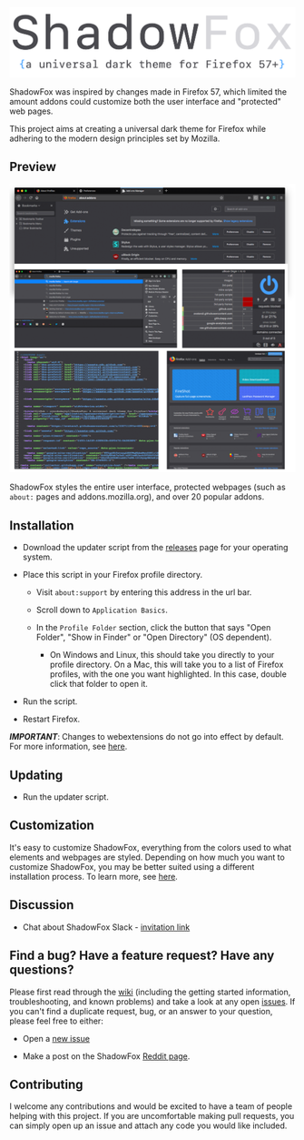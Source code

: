 ![header](.github/Screenshots/header.png)

ShadowFox was inspired by changes made in Firefox 57, which limited the amount addons could customize both the user interface and "protected" web pages.

This project aims at creating a universal dark theme for Firefox while adhering to the modern design principles set by Mozilla.

## Preview

![preferences](.github/Screenshots/preview.png)

ShadowFox styles the entire user interface, protected webpages (such as `about:` pages and addons.mozilla.org), and over 20 popular addons.

## Installation

* Download the updater script from the [releases](https://github.com/overdodactyl/ShadowFox/releases) page for your operating system.

* Place this script in your Firefox profile directory.

  * Visit `about:support` by entering this address in the url bar.

  * Scroll down to `Application Basics`.

  * In the `Profile Folder` section, click the button that says "Open Folder", "Show in Finder" or "Open Directory" (OS dependent).

    * On Windows and Linux, this should take you directly to your profile directory. On a Mac, this will take you to a list of Firefox profiles, with the one you want highlighted. In this case, double click that folder to open it.

* Run the script.

* Restart Firefox.

***IMPORTANT***: Changes to webextensions do not go into effect by default. For more information, see [here](https://github.com/overdodactyl/ShadowFox/wiki/Altering-webextensions).

## Updating

* Run the updater script.

## Customization

It's easy to customize ShadowFox, everything from the colors used to what elements and webpages are styled.  Depending on how much you want to customize ShadowFox, you may be better suited using a different installation process.  To learn more, see [here](https://github.com/overdodactyl/ShadowFox/wiki/Getting-Started).

## Discussion

* Chat about ShadowFox Slack - [invitation link](https://join.slack.com/t/shadowfox-workspace/shared_invite/enQtMzI5Nzk5OTk1MjcxLThkMDgwOGE5ZDY1MDUyNjIwNWQ2MTlmMjEwZTJiZmZjYTUxODM4ZTRkNzhiNGRhZTFhMjdjMTFjMTQ3YjZjYzU)

## Find a bug? Have a feature request? Have any questions?

Please first read through the [wiki](https://github.com/overdodactyl/ShadowFox/wiki/) (including the getting started information, troubleshooting, and known problems) and take a look at any open [issues](https://github.com/overdodactyl/ShadowFox/issues).  If you can't find a duplicate request, bug, or an answer to your question, please feel free to either:

* Open a [new issue](https://github.com/overdodactyl/ShadowFox/issues/new)

* Make a post on the ShadowFox [Reddit page](https://www.reddit.com/r/ShadowFoxCSS/).


## Contributing

I welcome any contributions and would be excited to have a team of people helping with this project.  If you are uncomfortable making pull requests, you can simply open up an issue and attach any code you would like included.
